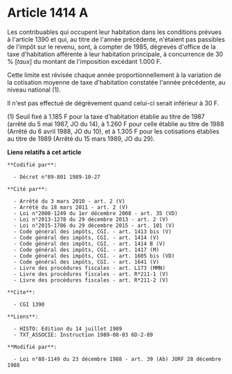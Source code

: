 # Article 1414 A

Les contribuables qui occupent leur habitation dans les conditions prévues à l'article 1390 et qui, au titre de l'année
précédente, n'étaient pas passibles de l'impôt sur le revenu, sont, à compter de 1985, dégrevés d'office de la taxe
d'habitation afférente à leur habitation principale, à concurrence de 30 % [*taux*] du montant de l'imposition excédant 1.000
F.

Cette limite est révisée chaque année proportionnellement à la variation de la cotisation moyenne de taxe d'habitation
constatée l'année précédente, au niveau national (1). 

Il n'est pas effectué de dégrèvement quand celui-ci serait inférieur à 30 F.

(1) Seuil fixé à 1.185 F pour la taxe d'habitation établie au titre de 1987 (arrêté du 5 mai 1987, JO du 14), à 1.260 F pour
celle établie au titre de 1988 (Arrêté du 6 avril 1988, JO du 10), et à 1.305 F pour les cotisations établies au titre de
1989 (Arrêté du 15 mars 1989, JO du 29).

**Liens relatifs à cet article**

	**Codifié par**:

	  - Décret n°89-801 1989-10-27

	**Cité par**:

	  - Arrêté du 3 mars 2010 - art. 2 (V)
	  - Arrêté du 18 mars 2011 - art. 2 (V)
	  - Loi n°2008-1249 du 1er décembre 2008 - art. 35 (VD)
	  - Loi n°2013-1278 du 29 décembre 2013 - art. 2 (V)
	  - Loi n°2015-1786 du 29 décembre 2015 - art. 101 (V)
	  - Code général des impôts, CGI. - art. 1413 bis (V)
	  - Code général des impôts, CGI. - art. 1414 (V)
	  - Code général des impôts, CGI. - art. 1414 B (V)
	  - Code général des impôts, CGI. - art. 1417 (M)
	  - Code général des impôts, CGI. - art. 1605 bis (VD)
	  - Code général des impôts, CGI. - art. 1641 (V)
	  - Livre des procédures fiscales - art. L173 (MMN)
	  - Livre des procédures fiscales - art. R*211-1 (V)
	  - Livre des procédures fiscales - art. R*211-2 (V)

	**Cite**:

	  - CGI 1390

	**Liens**:

	  - HISTO: Edition du 14 juillet 1989
	  - TXT_ASSOCIE: Instruction 1989-08-03 6D-2-89

	**Modifié par**:

	  - Loi n°88-1149 du 23 décembre 1988 - art. 39 (Ab) JORF 28 décembre 1988
